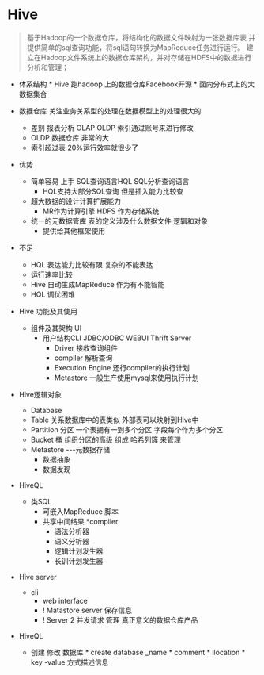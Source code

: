 # Hive
> 基于Hadoop的一个数据仓库，将结构化的数据文件映射为一张数据库表
并提供简单的sql查询功能，将sql语句转换为MapReduce任务进行运行。 
建立在Hadoop文件系统上的数据仓库架构，并对存储在HDFS中的数据进行分析和管理；


* 体系结构
		* Hive 跑hadoop 上的数据仓库Facebook开源
		* 面向分布式上的大数据集合

* 数据仓库 关注业务关系型的处理在数据模型上的处理很大的
	 * 差别 报表分析 OLAP OLDP 索引通过账号来进行修改
	 * OLDP 数据仓库 非常的大
	 * 索引超过表 20%运行效率就很少了
	 
* 优势
	* 简单容易 上手 SQL查询语言HQL SQL分析查询语言
		* HQL支持大部分SQL查询 但是插入能力比较查
	* 超大数据的设计计算扩展能力
		* MR作为计算引擎 HDFS 作为存储系统
	* 统一的元数据管库 表的定义涉及什么数据文件 逻辑和对象
		* 提供给其他框架使用
	
* 不足
	* HQL 表达能力比较有限 复杂的不能表达
	* 运行速率比较
	* Hive 自动生成MapReduce 作为有不能智能
	* HQL 调优困难


* Hive 功能及其使用
  * 组件及其架构 UI
	  * 用户结构CLI JDBC/ODBC WEBUI Thrift Server
	 	  * Driver 接收查询组件
	 	  * compiler 解析查询
	 	  * Execution Engine 还行compiler的执行计划
	 	  * Metastore  一般生产使用mysql来使用执行计划

* Hive逻辑对象
	* Database 
	* Table  关系数据库中的表类似 外部表可以映射到Hive中
	* Partition 分区 一个表拥有一到多个分区 字段每个作为多个分区
	* Bucket 桶  组织分区的高级 组成 哈希列簇 来管理
	* Metastore  ---元数据存储
	 	* 数据抽象
	 	* 数据发现

* HiveQL
  * 类SQL
	* 可嵌入MapReduce 脚本
	* 共享中间结果
    *compiler
  	  * 语法分析器
  	  * 语义分析器
  	  * 逻辑计划发生器
  	  * 长训计划发生器

* Hive server
  * cli 
	* web interface  
	* ! Matastore server 保存信息 
	* ! Server 2 并发请求 管理 真正意义的数据仓库产品
	
* HiveQL
  * 创建 修改 数据库
		* create database _name 
		* comment 
	 	* llocation
	 	* key -value 方式描述信息

